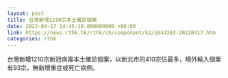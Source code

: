 ```yaml
---
layout: post
title: 台灣新增1210宗本土確診個案
date: 2022-04-17 14:45:18.000000000 +08:00
link: https://news.rthk.hk/rthk/ch/component/k2/1644363-20220417.htm
categories: rthk
---
```


台灣新增1210宗新冠病毒本土確診個案，以新北市的410宗佔最多，境外輸入個案有93宗，無新增重症或死亡病例。
